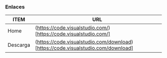 ### Enlaces
| ITEM | URL |
| ------ | ------ |
| Home | (https://code.visualstudio.com/)[https://code.visualstudio.com/] |
| Descarga | (https://code.visualstudio.com/download)[https://code.visualstudio.com/download] |
